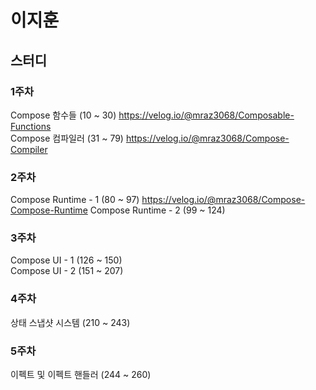 # 이지훈
## 스터디
### 1주차
Compose 함수들 (10 ~ 30) https://velog.io/@mraz3068/Composable-Functions <br>
Compose 컴파일러 (31 ~ 79) https://velog.io/@mraz3068/Compose-Compiler

### 2주차
Compose Runtime - 1 (80 ~ 97) https://velog.io/@mraz3068/Compose-Compose-Runtime
Compose Runtime - 2 (99 ~ 124)

### 3주차
Compose UI - 1 (126 ~ 150) <br>
Compose UI - 2 (151 ~ 207)

### 4주차
상태 스냅샷 시스템 (210 ~ 243)

### 5주차
이펙트 및 이펙트 핸들러 (244 ~ 260)
